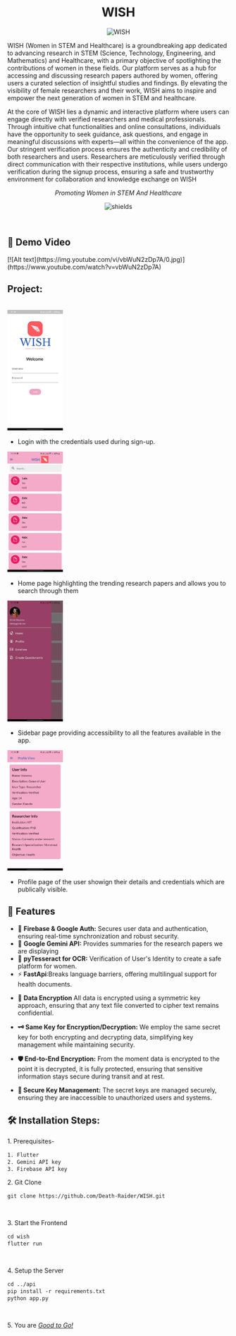 <h1 align="center" id="title">WISH</h1>
<p align="center">
<img src="https://socialify.git.ci/Death-Raider/WISH/image?font=Source%20Code%20Pro&language=1&name=1&owner=1&pattern=Diagonal%20Stripes&stargazers=1&theme=Dark" alt="WISH" width="640" height="320" />
</p>

<p id="description">WISH (Women in STEM and Healthcare) is a groundbreaking app dedicated to advancing research in STEM (Science, Technology, Engineering, and Mathematics) and Healthcare, with a primary objective of spotlighting the contributions of women in these fields. Our platform serves as a hub for accessing and discussing research papers authored by women, offering users a curated selection of insightful studies and findings. By elevating the visibility of female researchers and their work, WISH aims to inspire and empower the next generation of women in STEM and healthcare.</p>
<p>At the core of WISH lies a dynamic and interactive platform where users can engage directly with verified researchers and medical professionals. Through intuitive chat functionalities and online consultations, individuals have the opportunity to seek guidance, ask questions, and engage in meaningful discussions with experts—all within the convenience of the app. Our stringent verification process ensures the authenticity and credibility of both researchers and users. Researchers are meticulously verified through direct communication with their respective institutions, while users undergo verification during the signup process, ensuring a safe and trustworthy environment for collaboration and knowledge exchange on WISH</p>
<p align="center"><i>Promoting Women in STEM And Healthcare</i></p>

<p align="center"><img src="https://img.shields.io/badge/Build-Vitafile-red?logo=npm" alt="shields"></p>
<br>
<h2> 🎥 Demo Video</h2>
[![Alt text](https://img.youtube.com/vi/vbWuN2zDp7A/0.jpg)](https://www.youtube.com/watch?v=vbWuN2zDp7A)

<h2>Project: </h2>
<br>
<img src="./assets/login.jpeg" width=25%><br>

- Login with the credentials used during sign-up.<br>

<img src="./assets/home.jpeg" width=25%><br>
- Home page highlighting the trending research papers and allows you to search through them<br>

<img src="./assets/sidebar.jpeg" width=25%><br>
-  Sidebar page providing accessibility to all the features available in the app.<br>

<img src ="./assets/profile.jpeg" width=25%><br>

- Profile page of the user showign their details and credentials which are publically visible.<br>


<h2>🧐 Features</h2>

* 🔐 **Firebase & Google Auth:** Secures user data and authentication, ensuring real-time synchronization and robust security.  
* 🧠 **Google Gemini API:** Provides summaries for the research papers we are displaying
* 📝 **pyTesseract for OCR:** Verification of User's Identity to create a safe platform for women.
* ⚡ **FastApi**:Breaks language barriers, offering multilingual support for health documents. 


-  📄 **Data Encryption** All data is encrypted using a symmetric key approach, ensuring that any text file converted to cipher text remains confidential.

-  **🗝 Same Key for Encryption/Decryption:** We employ the same secret key for both encrypting and decrypting data, simplifying key management while maintaining security.

-  **🛡 End-to-End Encryption:** From the moment data is encrypted to the point it is decrypted, it is fully protected, ensuring that sensitive information stays secure during transit and at rest.

-  **🔐 Secure Key Management:** The secret keys are managed securely, ensuring they are inaccessible to unauthorized users and systems.


<h2>🛠️ Installation Steps:</h2>

<p> 1. Prerequisites- 

```
1. Flutter
2. Gemini API key
3. Firebase API key

```
<p>2. Git Clone</p>

```
git clone https://github.com/Death-Raider/WISH.git
```
<br>
<p> 3. Start the Frontend </p>

```
cd wish
flutter run
```
<br>

<p> 4. Setup the Server </p>

```
cd ../api
pip install -r requirements.txt
python app.py
```
<br>

<p> 5. You are <i><u>Good to Go!</u></i> </p>
